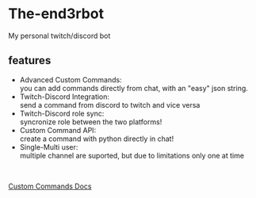 # The-end3rbot
My personal twitch/discord bot

features
-
- Advanced Custom Commands:<br>
  you can add commands directly from chat, with an "easy" json string.
- Twitch-Discord Integration:<br>
  send a command from discord to twitch and vice versa
- Twitch-Discord role sync:<br>
  syncronize role between the two platforms!
- Custom Command API:<br>
  create a command with python directly in chat!
- Single-Multi user:<br>
  multiple channel are suported, but due to limitations only one at time

<br>

[Custom Commands Docs](https://github.com/ENDERZOMBI102/The-end3rbot/blob/master/ccdocs.md)
